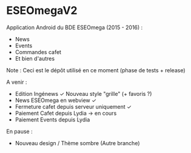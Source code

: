 # ESEOmegaV2
Application Android du BDE ESEOmega (2015 - 2016) : 
- News
- Events
- Commandes cafet
- Et bien d'autres

Note : Ceci est le dépôt utilisé en ce moment (phase de tests + release)

A venir :
- Edition Ingénews ✓ Nouveau style "grille" (+ favoris ?)
- News ESEOmega en webview ✓
- Fermeture cafet depuis serveur uniquement ✓
- Paiement Cafet depuis Lydia → en cours
- Paiement Events depuis Lydia

En pause :
- Nouveau design / Thème sombre (Autre branche)

